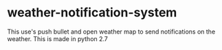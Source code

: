 # weather-notification-system
This use's push bullet and open weather map to send notifications on the weather. This is made in python 2.7 
